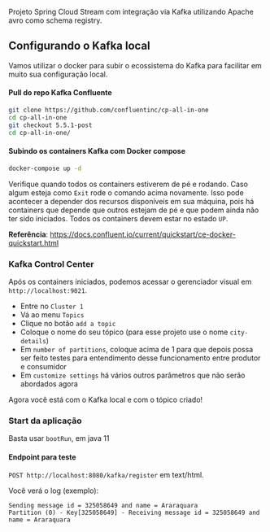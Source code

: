 Projeto Spring Cloud Stream com integração via Kafka utilizando Apache avro como schema registry.

## Configurando o Kafka local

Vamos utilizar o docker para subir o ecossistema do Kafka para facilitar em muito sua configuração local.

#### Pull do repo Kafka Confluente

```sh
git clone https://github.com/confluentinc/cp-all-in-one
cd cp-all-in-one
git checkout 5.5.1-post
cd cp-all-in-one/
```
#### Subindo os containers Kafka com Docker compose

```sh
docker-compose up -d
```

Verifique quando todos os containers estiverem de pé e rodando. Caso algum esteja como `Exit` rode o comando acima novamente. Isso pode acontecer a depender dos recursos disponíveis em sua máquina, pois há containers que depende que outros estejam de pé e que podem ainda não ter sido iniciados.
Todos os containers devem estar no estado `UP`.

**Referência**: https://docs.confluent.io/current/quickstart/ce-docker-quickstart.html

### Kafka Control Center

Após os containers iniciados, podemos acessar o gerenciador visual em `http://localhost:9021`.

- Entre no `Cluster 1`
- Vá ao menu `Topics`
- Clique no botão `add a topic`
- Coloque o nome do seu tópico (para esse projeto use o nome `city-details`)
- Em `number of partitions`, coloque acima de 1 para que depois possa ser feito testes para entendimento desse funcionamento entre produtor e consumidor
- Em `customize settings` há vários outros parâmetros que não serão abordados agora

Agora você está com o Kafka local e com o tópico criado!

### Start da aplicação

Basta usar `bootRun`, em java 11

#### Endpoint para teste

`POST http://localhost:8080/kafka/register` em text/html.

Você verá o log (exemplo):

```
Sending message id = 325058649 and name = Araraquara
Partition (0) - Key[325058649] - Receiving message id = 325058649 and name = Araraquara
```
